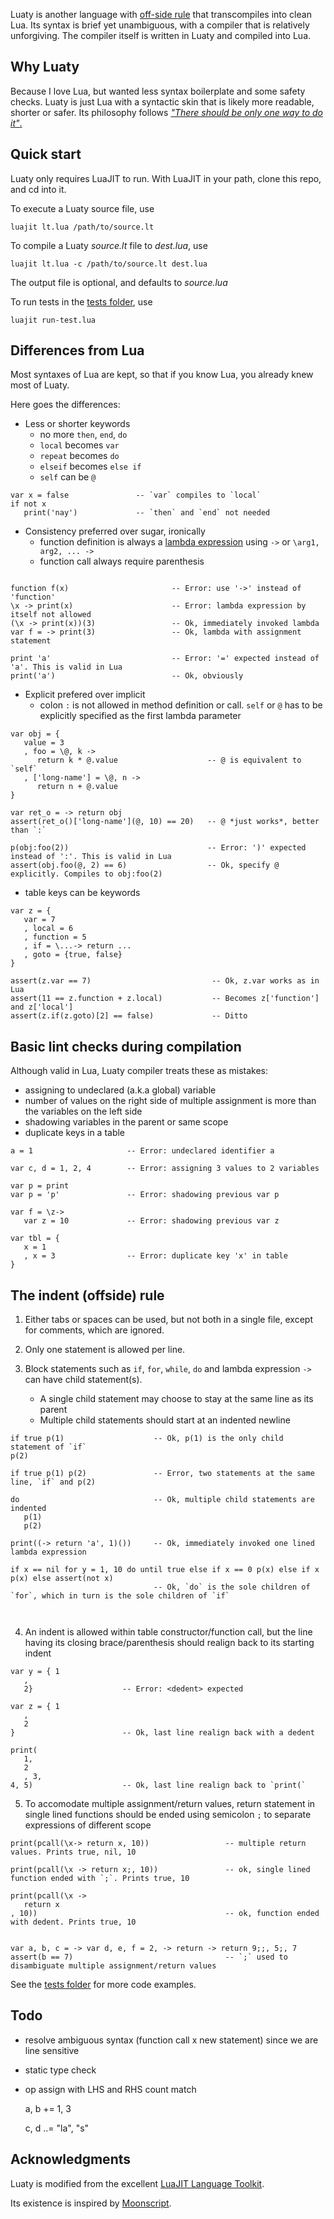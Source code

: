 
Luaty is another language with [off-side rule](https://en.wikipedia.org/wiki/Off-side_rule) that transcompiles into clean Lua.
Its syntax is brief yet unambiguous, with a compiler that is relatively unforgiving.
The compiler itself is written in Luaty and compiled into Lua.


Why Luaty
---
Because I love Lua, but wanted less syntax boilerplate and some safety checks.
Luaty is just Lua with a syntactic skin that is likely more readable, shorter or safer.
Its philosophy follows [*"There should be only one way to do it"*.](https://wiki.python.org/moin/TOOWTDI)


Quick start
---

Luaty only requires LuaJIT to run. With LuaJIT in your path, clone this repo, and cd into it.

To execute a Luaty source file, use
```
luajit lt.lua /path/to/source.lt
```

To compile a Luaty *source.lt* file to *dest.lua*, use
```
luajit lt.lua -c /path/to/source.lt dest.lua
```
The output file is optional, and defaults to *source.lua*


To run tests in the [tests folder](https://github.com/gnois/luaty/tree/master/tests), use
```
luajit run-test.lua
```


Differences from Lua
---

Most syntaxes of Lua are kept, so that if you know Lua, you already knew most of Luaty.

Here goes the differences:


- Less or shorter keywords
  * no more `then`, `end`, `do`
  * `local` becomes `var`
  * `repeat` becomes `do`
  * `elseif` becomes `else if`
  * `self` can be `@`

```
var x = false               -- `var` compiles to `local`
if not x
   print('nay')             -- `then` and `end` not needed

```

- Consistency preferred over sugar, ironically
  * function definition is always a [lambda expression](https://www.lua.org/manual/5.1/manual.html#2.5.9) using  `->` or `\arg1, arg2, ... ->`
  * function call always require parenthesis

```

function f(x)                       -- Error: use '->' instead of 'function'
\x -> print(x)                      -- Error: lambda expression by itself not allowed
(\x -> print(x))(3)                 -- Ok, immediately invoked lambda
var f = -> print(3)                 -- Ok, lambda with assignment statement

print 'a'                           -- Error: '=' expected instead of 'a'. This is valid in Lua
print('a')                          -- Ok, obviously

```

- Explicit prefered over implicit
  * colon `:` is not allowed in method definition or call. `self` or `@` has to be explicitly specified as the first lambda parameter

```
var obj = {
   value = 3
   , foo = \@, k ->
      return k * @.value                    -- @ is equivalent to `self`
   , ['long-name'] = \@, n ->
      return n + @.value
}

var ret_o = -> return obj
assert(ret_o()['long-name'](@, 10) == 20)   -- @ *just works*, better than `:`

p(obj:foo(2))                               -- Error: ')' expected instead of ':'. This is valid in Lua
assert(obj.foo(@, 2) == 6)                  -- Ok, specify @ explicitly. Compiles to obj:foo(2)

```

- table keys can be keywords

```
var z = {
   var = 7
   , local = 6
   , function = 5
   , if = \...-> return ...
   , goto = {true, false}
}

assert(z.var == 7)                           -- Ok, z.var works as in Lua
assert(11 == z.function + z.local)           -- Becomes z['function'] and z['local']
assert(z.if(z.goto)[2] == false)             -- Ditto

```



Basic lint checks during compilation
---

Although valid in Lua, Luaty compiler treats these as mistakes:
  * assigning to undeclared (a.k.a global) variable
  * number of values on the right side of multiple assignment is more than the variables on the left side
  * shadowing variables in the parent or same scope
  * duplicate keys in a table

```
a = 1                     -- Error: undeclared identifier a

var c, d = 1, 2, 4        -- Error: assigning 3 values to 2 variables

var p = print
var p = 'p'               -- Error: shadowing previous var p

var f = \z->
   var z = 10             -- Error: shadowing previous var z

var tbl = {
   x = 1
   , x = 3                -- Error: duplicate key 'x' in table
}

```





The indent (offside) rule
---

1. Either tabs or spaces can be used, but not both in a single file, except for comments, which are ignored.
2. Only one statement is allowed per line.

3. Block statements such as `if`, `for`, `while`, `do` and lambda expression `->` can have child statement(s).
   - A single child statement may choose to stay at the same line as its parent
   - Multiple child statements should start at an indented newline
```
if true p(1)                    -- Ok, p(1) is the only child statement of `if`
p(2)

if true p(1) p(2)               -- Error, two statements at the same line, `if` and p(2)

do                              -- Ok, multiple child statements are indented
   p(1)
   p(2)

print((-> return 'a', 1)())     -- Ok, immediately invoked one lined lambda expression

if x == nil for y = 1, 10 do until true else if x == 0 p(x) else if x p(x) else assert(not x)
                                -- Ok, `do` is the sole children of `for`, which in turn is the sole children of `if`
                                       


```

4. An indent is allowed within table constructor/function call, but the line having its closing brace/parenthesis should realign back to its starting indent
```
var y = { 1
   ,
   2}                    -- Error: <dedent> expected

var z = { 1
   ,
   2
}                        -- Ok, last line realign back with a dedent

print(
   1,
   2
   , 3,
4, 5)                    -- Ok, last line realign back to `print(`

```

5. To accomodate multiple assignment/return values, return statement in single lined functions should be ended using semicolon `;` to separate expressions of different scope
```
print(pcall(\x-> return x, 10))                 -- multiple return values. Prints true, nil, 10

print(pcall(\x -> return x;, 10))               -- ok, single lined function ended with `;`. Prints true, 10

print(pcall(\x ->
   return x
, 10))                                          -- ok, function ended with dedent. Prints true, 10


var a, b, c = -> var d, e, f = 2, -> return -> return 9;;, 5;, 7
assert(b == 7)                                  -- `;` used to disambiguate multiple assignment/return values

```


See the [tests folder](https://github.com/gnois/luaty/tree/master/tests) for more code examples.






Todo
---
* resolve ambiguous syntax (function call x new statement) since we are line sensitive
* static type check
* op assign with LHS and RHS count match
   
   a, b += 1, 3
   
   c, d ..= "la", "s"


Acknowledgments
---
Luaty is modified from the excellent [LuaJIT Language Toolkit](https://github.com/franko/luajit-lang-toolkit).

Its existence is inspired by [Moonscript](https://github.com/leafo/moonscript).
